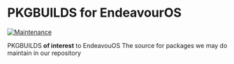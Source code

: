# PKGBUILDS for EndeavourOS 

[![Maintenance](https://img.shields.io/maintenance/yes/2021.svg)]()

PKGBUILDS **of interest** to EndeavouOS
The source for packages we may do maintain in our repository


